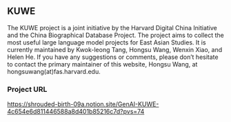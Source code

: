 ## KUWE

The KUWE project is a joint initiative by the Harvard Digital China Initiative and the China Biographical Database Project. The project aims to collect the most useful large language model projects for East Asian Studies. It is currently maintained by Kwok-leong Tang, Hongsu Wang, Wenxin Xiao, and Helen He. If you have any suggestions or comments, please don’t hesitate to contact the primary maintainer of this website, Hongsu Wang, at hongsuwang(at)fas.harvard.edu.

### Project URL

https://shrouded-birth-09a.notion.site/GenAI-KUWE-4c654e6d811446588a8d401b85216c7d?pvs=74
